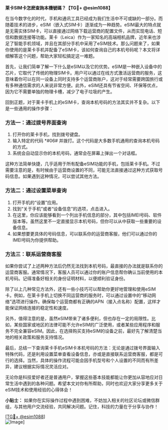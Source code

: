 **莱卡SIM卡怎麽查詢本機號碼？【TG💪+ @esim1088】**

在当今数字化的时代，手机和通讯工具已经成为我们生活中不可或缺的一部分。而随着技术的进步，eSIM（嵌入式SIM卡）逐渐成为一种趋势。eSIM最大的特点就是无需实体SIM卡，可以直接通过网络下载运营商的配置文件，从而实现电话、短信和数据连接等功能。莱卡（Leica）作为一家知名的高端相机品牌，近年来也涉足了智能手机领域，并且在其部分手机中采用了eSIM技术。那么问题来了，如果你使用的是莱卡手机并配备了eSIM卡，该如何查询自己的本机号码呢？本文将详细解答这个问题，帮助大家轻松搞定这一难题。

首先，让我们简单了解一下什么是eSIM以及它的优势。eSIM是一种嵌入设备中的芯片，它取代了传统的物理SIM卡。用户可以通过在线方式激活运营商的服务，这意味着你可以在同一设备上同时支持多个运营商账户，这对于经常需要跨国旅行或有多种通信需求的人来说非常方便。此外，eSIM还具有节省空间、环保等优点，因为它不需要单独的物理卡槽，减少了电子垃圾的产生。

回到正题，对于莱卡手机上的eSIM卡，查询本机号码的方法其实并不复杂。以下是一些通用的操作步骤：

### 方法一：通过拨号界面查询
1. 打开你的莱卡手机，找到拨号键盘。
2. 输入特定的代码 *#06# 并拨打。这个代码是大多数手机通用的查询本机号码的方式。
3. 系统会自动显示你的本机号码，通常会在屏幕上弹出一个对话框。

这种方法简单快捷，几乎适用于所有配备eSIM功能的手机，包括莱卡手机。不过需要注意的是，有时候由于运营商设置的不同，可能无法直接通过这种方式获取号码信息。如果遇到这种情况，可以尝试其他方法。

### 方法二：通过设置菜单查询
1. 打开手机的“设置”应用。
2. 找到“关于手机”或者“设备信息”的选项，点击进入。
3. 在这里，你应该能够看到一个列出手机信息的部分，其中包括IMEI号码、软件版本等。虽然这里不一定直接显示本机号码，但你可以从中获取一些重要的设备信息。
4. 如果想要更具体的号码信息，可以联系你的运营商客服，他们可以通过你的IMEI号码为你提供帮助。

### 方法三：联系运营商客服
如果你尝试了上述两种方法后仍然无法找到本机号码，最直接的办法就是联系你的运营商客服。通常情况下，客服人员可以通过你的账户信息帮你确认当前使用的本机号码。记得准备好相关的身份证明材料，以便顺利验证身份。

除了以上几种常见方法外，还有一些小技巧可以帮助你更好地管理和使用eSIM卡。例如，在莱卡手机上切换不同运营商的服务时，可以通过设置中的“移动网络”选项进行操作。确保每个运营商都有正确的APN（接入点名称）配置，这样才能保证网络连接的稳定性和速度。

另外，值得注意的是，虽然eSIM带来了诸多便利，但也存在一定的局限性。比如，某些国家或地区的法律可能不允许eSIM的广泛使用，或者某些应用程序和服务不完全兼容eSIM。因此，在选择购买支持eSIM的设备之前，最好先了解清楚当地的相关政策和服务支持情况。

最后，总结一下查询莱卡手机eSIM卡本机号码的方法：无论是通过拨号界面输入特殊代码，还是利用设置菜单查看设备信息，亦或是直接联系运营商客服，都是可行的选择。当然，具体的操作流程可能会因手机型号和个人设置的不同而有所差异，建议根据实际情况灵活应对。

无论你是科技爱好者还是普通用户，掌握这些基本技能都能让你更加从容地应对日常生活中遇到的各种问题。希望本文对你有所帮助，同时也欢迎大家分享更多关于eSIM技术和使用经验的心得体会！

**小贴士：** 如果你在实际操作过程中遇到困难，不妨加入相关的社区论坛或微信群组，与其他用户交流经验，共同解决问题。记住，科技的力量在于分享与协作！

[[TG💪+ @esim1088](https://t.me/s/esim1088)]  
![Image](https://i.postimg.cc/4NQfJmqS/Snipaste-2025-05-13-00-14-12.png)]